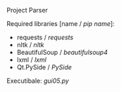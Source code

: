 Project Parser

Required libraries [name / *pip name*]:
- requests / *requests*
- nltk / *nltk*
- BeautifulSoup / *beautifulsoup4*
- lxml / *lxml*
- Qt.PySide / *PySide*

Executibale: *gui05.py*
